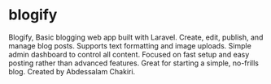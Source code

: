 # blogify
Blogify, Basic blogging web app built with Laravel. Create, edit, publish, and manage blog posts. Supports text formatting and image uploads. Simple admin dashboard to control all content. Focused on fast setup and easy posting rather than advanced features. Great for starting a simple, no-frills blog. Created by Abdessalam Chakiri.
